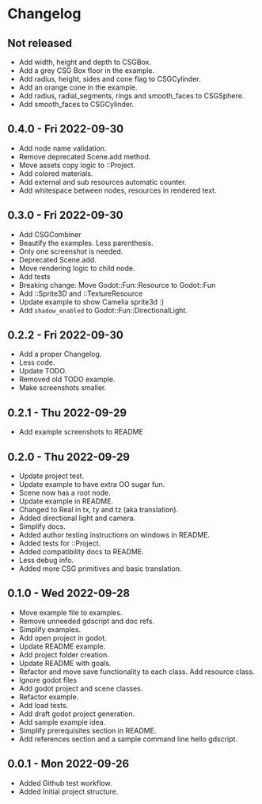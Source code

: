 
# Changelog

## Not released
- Add width, height and depth to CSGBox.
- Add a grey CSG Box floor in the example.
- Add radius, height, sides and cone flag to CSGCylinder.
- Add an orange cone in the example.
- Add radius, radial_segments, rings and smooth_faces to CSGSphere.
- Add smooth_faces to CSGCylinder.

## 0.4.0 - Fri 2022-09-30
- Add node name validation.
- Remove deprecated Scene.add method.
- Move assets copy logic to ::Project.
- Add colored materials.
- Add external and sub resources automatic counter.
- Add whitespace between nodes, resources in rendered text.

## 0.3.0 - Fri 2022-09-30
- Add CSGCombiner
- Beautify the examples. Less parenthesis.
- Only one screenshot is needed.
- Deprecated Scene.add.
- Move rendering logic to child node.
- Add tests
- Breaking change: Move Godot::Fun::Resource to Godot::Fun
- Add ::Sprite3D and ::TextureResource
- Update example to show Camelia sprite3d :)
- Add `shadow_enabled` to Godot::Fun::DirectionalLight.

## 0.2.2 - Fri 2022-09-30
- Add a proper Changelog.
- Less code.
- Update TODO.
- Removed old TODO example.
- Make screenshots smaller.

## 0.2.1 - Thu 2022-09-29
- Add example screenshots to README

## 0.2.0 - Thu 2022-09-29
- Update project test.
- Update example to have extra OO sugar fun.
- Scene now has a root node.
- Update example in README.
- Changed to Real in tx, ty and tz (aka translation).
- Added directional light and camera.
- Simplify docs.
- Added author testing instructions on windows in README.
- Added tests for ::Project.
- Added compatibility docs to README.
- Less debug info.
- Added more CSG primitives and basic translation.

## 0.1.0 - Wed 2022-09-28

- Move example file to examples.
- Remove unneeded gdscript and doc refs.
- Simplify examples.
- Add open project in godot.
- Update README example.
- Add project folder creation.
- Update README with goals.
- Refactor and move save functionality to each class. Add resource class.
- Ignore godot files
- Add godot project and scene classes.
- Refactor example.
- Add load tests.
- Add draft godot project generation.
- Add sample example idea.
- Simplify prerequisites section in README.
- Add references section and a sample command line hello gdscript.

## 0.0.1 - Mon 2022-09-26

- Added Github test workflow.
- Added Initial project structure.

